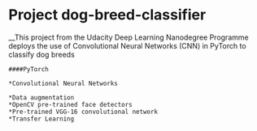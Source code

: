 # Project dog-breed-classifier

__This project from the Udacity Deep Learning Nanodegree Programme deploys the use of Convolutional Neural Networks (CNN) in PyTorch to classify dog breeds
    
    ####PyTorch
    
    *Convolutional Neural Networks 
    
    *Data augmentation
    *OpenCV pre-trained face detectors
    *Pre-trained VGG-16 convolutional network
    *Transfer Learning
    
   
